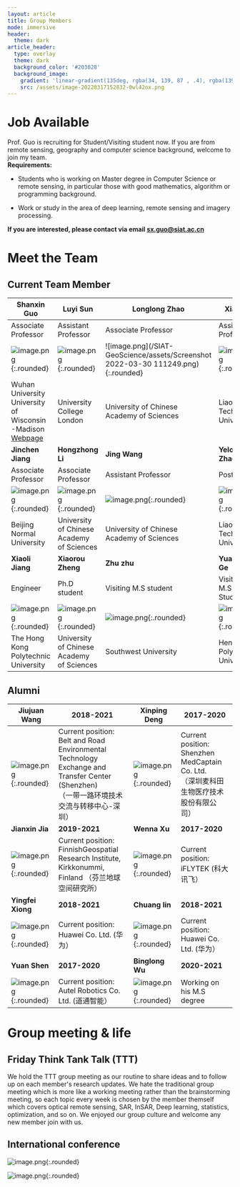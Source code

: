 ```yaml
---
layout: article
title: Group Members
mode: immersive
header:
  theme: dark
article_header:
  type: overlay
  theme: dark
  background_color: '#203028'
  background_image:
    gradient: 'linear-gradient(135deg, rgba(34, 139, 87 , .4), rgba(139, 34, 139, .4))'
    src: /assets/image-20220317152832-0wl42ox.png
---
```




# Job Available

Prof. Guo is recruiting for Student/Visiting student now. If you are from remote sensing, geography and computer science background, welcome to join my team.  
**Requirements:**

* Students who is working on Master degree in Computer Science or remote sensing, in particular those with good mathematics, algorithm or programming background.

* Work or study in the area of deep learning, remote sensing and imagery processing.

**If you are interested, please contact via email sx.guo@siat.ac.cn**


# Meet the Team

## Current Team Member

| Shanxin Guo                                                                                       | Luyi Sun                                                                               | Longlong Zhao                                                                          | Xiaoli Li                                                                              | Hongmin Yao                                                                            |
| --------------------------------------------------------------------------------------------------- | ---------------------------------------------------------------------------------------- | ---------------------------------------------------------------------------------------- | ---------------------------------------------------------------------------------------- | ---------------------------------------------------------------------------------------- |
| Associate Professor                                                                               | Assistant Professor                                                                    | Associate Professor                                                                    | Assistant Professor                                                                    | Assistant Professor                                                                    |
| ![image.png](/SIAT-GeoScience/assets/image-20220327202226-z7n4aae.png){:.rounded}            | ![image.png](/SIAT-GeoScience/assets/image-20220316215231-ij978hy.png){:.rounded} | ![image.png](/SIAT-GeoScience/assets/Screenshot 2022-03-30 111249.png){:.rounded} | ![image.png](/SIAT-GeoScience/assets/image-20220316215256-0g3u0r7.png){:.rounded} | ![image.png](/SIAT-GeoScience/assets/image-20220316215405-y8w5dfy.png){:.rounded} |
| Wuhan University<br />University of Wisconsin<br />-Madison<br />[Webpage](https://shawnmiloguo.github.io/)<br /> | University College London                                                              | University of Chinese <br />Academy of Sciences<br />                                          | Liaoning <br />Technical University<br />                                                      | Texas A&M University                                                                   |
| **Jinchen Jiang**                                                                           | **Hongzhong Li**                                                                 | **Jing Wang**                                                                    | **Yelong Zhao**                                                                  | **Yu Han**                                                                       |
| Associate Professor                                                                               | Associate Professor                                                                    | Assistant Professor                                                                    | Postdoc                                                                                | Engineer                                                                               |
| ![image.png](/SIAT-GeoScience/assets/image-20220316221041-v5ld968.png){:.rounded}                                              | ![image.png](/SIAT-GeoScience/assets/image-20220316221107-laky3gi.png){:.rounded}                                   | ![image.png](/SIAT-GeoScience/assets/image-20220316215509-qgx6jhr.png){:.rounded}                                   | ![image.png](/SIAT-GeoScience/assets/image-20220317150220-srsv5i2.png){:.rounded}                                   | ![image.png](/SIAT-GeoScience/assets/image-20220316222004-rpe21ge.png){:.rounded}                                   |
| Beijing Normal University                                                                         | University of Chinese <br />Academy of Sciences                                            | University of Chinese <br />Academy of Sciences                                            | Liaoning <br />Technical University                                                        | Inner Mongolia<br /> Normal University<br />                                                   |
| **Xiaoli Jiang**                                                                            | **Xiaorou Zheng**                                                                | **Zhu zhu**                                                                      | **Yuankai Ge**                                                                   | **Ming Li**                                                                      |
| Engineer                                                                                          | Ph.D student                                                                           | Visiting M.S student                                                                   | Visiting M.S Student                                                                   | Visiting M.S Student                                                                   |
| ![image.png](/SIAT-GeoScience/assets/image-20220316222052-4c8b1ts.png){:.rounded}                                              | ![image.png](/SIAT-GeoScience/assets/image-20220317111717-wn0tq67.png){:.rounded}<br />                                 | ![image.png](/SIAT-GeoScience/assets/image-20220317151038-l4by6lx.png){:.rounded}<br />                                 | ![image.png](/SIAT-GeoScience/assets/image-20220317151109-qrvadys.png){:.rounded}                                   | ![image.png](/SIAT-GeoScience/assets/image-20220317154052-6f5veat.png){:.rounded}                                   |
| The Hong Kong <br />Polytechnic University<br />                                                          | University of Chinese <br />Academy of Sciences                                            | Southwest University                                                                   | Henan <br />Polytechnic University<br />                                                       | Henan <br />Polytechnic University                                                         |

## Alumni

| Jiujuan Wang                                                                           | 2018-2021                                                                                                                                      | Xinping Deng                                         | 2017-2020                                                                                |
| ---------------------------------------------------------------------------------------- | ------------------------------------------------------------------------------------------------------------------------------------------------ | ------------------------------------------------------ | ------------------------------------------------------------------------------------------ |
| ![image.png](/SIAT-GeoScience/assets/image-20220317112827-4sj8x7l.png){:.rounded} | Current position: Belt and Road Environmental Technology<br /> Exchange and Transfer Center (Shenzhen) <br />（一带一路环境技术交流与转移中心-深圳）<br /> | ![image.png](/SIAT-GeoScience/assets/image-20220317114711-xcjlj1i.png){:.rounded} | Current position: Shenzhen MedCaptain Co. Ltd.<br />（深圳麦科田生物医疗技术股份有限公司）<br /> |
| **Jianxin Jia**                                                                  | **2019-2021**                                                                                                                            | **Wenna Xu**                                   | **2017-2020**                                                                      |
| ![image.png](/SIAT-GeoScience/assets/image-20220317112706-8quhkf2.png){:.rounded}                                   | Current position: FinnishGeospatial Research Institute,<br />Kirkkonummi, Finland （芬兰地球空间研究所）<br />                                         | ![image.png](/SIAT-GeoScience/assets/image-20220317114251-yxu8qbd.png){:.rounded} | Current position: iFLYTEK (科大讯飞）                                                    |
| **Yingfei Xiong**                                                                | **2018-2021**                                                                                                                            | **Chuang lin**                                 | **2018-2021**                                                                      |
| ![image.png](/SIAT-GeoScience/assets/image-20220317114340-i03d42w.png){:.rounded}                                   | Current position: Huawei Co. Ltd. (华为）                                                                                                      | ![image.png](/SIAT-GeoScience/assets/image-20220317154139-hlc62gv.png){:.rounded} | Current position: Huawei Co. Ltd. (华为）                                                |
| **Yuan Shen**                                                                    | **2017-2020**                                                                                                                            | **Binglong Wu**                                | **2020-2021**                                                                      |
| ![image.png](/SIAT-GeoScience/assets/image-20220317165119-ti2wtnt.png){:.rounded}                                                                                       | Current position: Autel Robotics Co. Ltd. (道通智能）                                                                                          | ![image.png](/SIAT-GeoScience/assets/image-20220317151943-62begz8.png){:.rounded} | Working on his M.S degree                                                                |

# Group meeting & life

## Friday Think Tank Talk (TTT)

We hold the TTT group meeting as our routine to share ideas and to follow up on each member's research updates. We hate the traditional group meeting which is more like a working meeting rather than the brainstorming meeting, so each topic every week is chosen by the member themself which covers optical remote sensing, SAR, InSAR, Deep learning, statistics, optimization, and so on. We enjoyed our group culture and welcome any new member join with us.

## International conference

![image.png](/SIAT-GeoScience/assets/image-20220317150603-adi3j0r.png){:.rounded}

![image.png](/SIAT-GeoScience/assets/image-20220317152832-0wl42ox.png){:.rounded}
